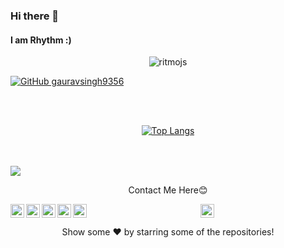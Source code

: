 ### Hi there 👋
#### I am Rhythm  :)

<p align="center"> <img src="https://komarev.com/ghpvc/?username=ritmojs&label=Views&color=blue&style=plastic" alt="ritmojs" /> </p>


[![GitHub gauravsingh9356](https://img.shields.io/github/followers/ritmojs?label=follow&style=social)](https://github.com/ritmojs)
<br/>
<br/>








<br/>


<div align="center">

[![Top Langs](https://github-readme-stats.vercel.app/api/top-langs/?username=ritmojs&theme=merko)](https://github.com/ritmojs)
</div>
<br/>





<br/>

<img align='center' src='https://github-readme-stats.vercel.app/api?username=ritmojs&show_icons=true&title_color=ffffff&icon_color=55E897&text_color=5EACE1&bg_color=151515'/>
<div align="center">
<p>Contact Me Here😊</p>
<a href="https://twitter.com/ritmojs">
  <img align="left" alt="Rhythm's Twitter" width="22px" src="https://cdn.jsdelivr.net/npm/simple-icons@v3/icons/twitter.svg" />
</a>
<a href="https://linkedin.com/in/rhythm_verma27/">
  <img align="left" alt="Rhythm's Linkdein" width="22px" src="https://cdn.jsdelivr.net/npm/simple-icons@v3/icons/linkedin.svg" />
</a>
<a href="https://github.com/ritmojs">
  <img align="left" alt="Rhythm's Github" width="22px" src="https://cdn.jsdelivr.net/npm/simple-icons@v3/icons/github.svg" />
</a>

<a href="https://instagram.com/rhythm_verma27/">
  <img align="left" alt="Rhythm's Instagram" width="22px" src="https://cdn.jsdelivr.net/npm/simple-icons@v3/icons/instagram.svg" />
</a>
<a href="https://codepen.io/ritmojs">
  <img align="left" alt="rhythm's Codepen" width="22px" src="https://cdn.jsdelivr.net/npm/simple-icons@v3/icons/codepen.svg" />
</a>
<a align='center' href="https://dev.to/ritmojs">
  <img src="https://d2fltix0v2e0sb.cloudfront.net/dev-badge.svg" alt="Rhythm's DEV Profile"  width="22px">
</a>
</div>
<div align='center'>
 <p>Show some ❤️ by starring some of the repositories!<p>
  </div>
